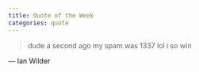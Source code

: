 ```yaml
---
title: Quote of the Week
categories: quote
---
```


> dude a second ago my spam was 1337 lol i so win

— Ian Wilder
